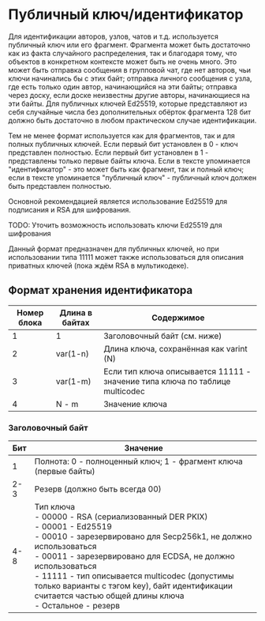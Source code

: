 
# Публичный ключ/идентификатор

Для идентификации авторов, узлов, чатов и т.д. используется публичный ключ или его фрагмент. Фрагмента может быть достаточно как из факта случайного распределения, так и благодаря тому, что объектов в конкретном контексте может быть не очень много. Это может быть отправка сообщения в групповой чат, где нет авторов, чьи ключи начинались бы с этих байт; отправка личного сообщения с узла, где есть только один автор, начинающийся на эти байты; отправка через доску, если доске неизвестны другие авторы, начинающиеся на эти байты. Для публичных ключей Ed25519, которые представляют из себя случайные числа без дополнительных обёрток фрагмента 128 бит должно быть достаточно в любом практическом случае идентификации.

Тем не менее формат используется как для фрагментов, так и для полных публичных ключей. Если первый бит установлен в 0 - ключ представлен полностью. Если первый бит установлен в 1 - представлены только первые байты ключа. Если в тексте упоминается "идентификатор" - это может быть как фрагмент, так и полный ключ; если в тексте упоминается "публичный ключ" - публичный ключ должен быть представлен полностью.

Основной рекомендацией является использование Ed25519 для подписания и RSA для шифрования. 

TODO: Уточить возможность использовать ключи Ed25519 для шифрования

Данный формат предназначен для публичных ключей, но при использовании типа 11111 может также использоваться для описания приватных ключей (пока ждём RSA в мультикодеке).


## Формат хранения идентификатора
| Номер блока | Длина в байтах | Содержимое |
| --- | --- | --- |
| 1 | 1 | Заголовочный байт (см. ниже) |
| 2 | var(1-n) | Длина ключа, сохранённая как varint (N) |
| 3 | var(1-m) | Если тип ключа описывается 11111 - значение типа ключа по таблице multicodec |
| 4 | N - m | Значение ключа |

### Заголовочный байт
| Бит | Значение |
| --- | --- | 
| 1 | Полнота: 0 - полноценный ключ; 1 - фрагмент ключа (первые байты) | 
| 2-3 | Резерв (должно быть всегда 00) |
| 4-8 | Тип ключа <br/> - 00000 - RSA (сериализованный DER PKIX) <br/> - 00001 - Ed25519 <br/>- 00010 - зарезервировано для Secp256k1, не должно использоваться <br/>- 00011 - зарезервировано для ECDSA, не должно использоваться  <br/>- 11111 - тип описывается multicodec (допустимы только варианты с тэгом key), байт идентификации считается частью общей длины ключа  <br/>- Остальное - резерв |
